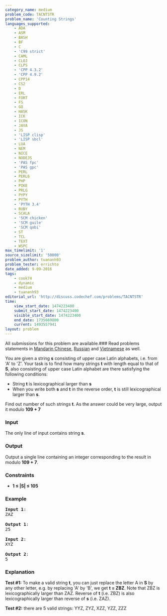 ```yaml
---
category_name: medium
problem_code: TACNTSTR
problem_name: 'Counting Strings'
languages_supported:
    - ADA
    - ASM
    - BASH
    - BF
    - C
    - 'C99 strict'
    - CAML
    - CLOJ
    - CLPS
    - 'CPP 4.3.2'
    - 'CPP 4.9.2'
    - CPP14
    - CS2
    - D
    - ERL
    - FORT
    - FS
    - GO
    - HASK
    - ICK
    - ICON
    - JAVA
    - JS
    - 'LISP clisp'
    - 'LISP sbcl'
    - LUA
    - NEM
    - NICE
    - NODEJS
    - 'PAS fpc'
    - 'PAS gpc'
    - PERL
    - PERL6
    - PHP
    - PIKE
    - PRLG
    - PYPY
    - PYTH
    - 'PYTH 3.4'
    - RUBY
    - SCALA
    - 'SCM chicken'
    - 'SCM guile'
    - 'SCM qobi'
    - ST
    - TCL
    - TEXT
    - WSPC
max_timelimit: '1'
source_sizelimit: '50000'
problem_author: tuananh93
problem_tester: errichto
date_added: 9-09-2016
tags:
    - cook74
    - dynamic
    - medium
    - tuananh93
editorial_url: 'http://discuss.codechef.com/problems/TACNTSTR'
time:
    view_start_date: 1474223400
    submit_start_date: 1474223400
    visible_start_date: 1474223400
    end_date: 1735669800
    current: 1493557941
layout: problem
---
```

All submissions for this problem are available.###  Read problems statements in [Mandarin Chinese](http://www.codechef.com/download/translated/COOK74/mandarin/TACNTSTR.pdf), [Russian](http://www.codechef.com/download/translated/COOK74/russian/TACNTSTR.pdf) and [Vietnamese](http://www.codechef.com/download/translated/COOK74/vietnamese/TACNTSTR.pdf) as well.

You are given a string **s** consisting of upper case Latin alphabets, i.e. from 'A' to 'Z'. Your task is to find how many strings **t** with length equal to that of **S**, also consisting of upper case Latin alphabet are there satisfying the following conditions:

- String **t** is lexicographical larger than **s**
- When you write both **s** and **t** in the reverse order, **t** is still lexicographical larger than **s**.

Find out number of such strings **t**. As the answer could be very large, output it modulo **109 + 7**

### Input

The only line of input contains string **s**.

### Output

Output a single line containing an integer corresponding to the result in modulo **109 + 7**.

### Constraints

- **1 ≤ |S| ≤ 105**

### Example

<pre>
<b>Input 1</b>:
ZAZ

<b>Output 1</b>:
25

<b>Input 2</b>:
XYZ

<b>Output 2</b>:
5
</pre>
### Explanation

**Test #1:** To make a valid string **t**, you can just replace the letter A in **S** by any other letter, e.g. by replacing 'A' by 'B', we get **t = ZBZ**. Note that ZBZ is lexicographically larger than ZAZ. Reverse of **t** (i.e. ZBZ) is also lexicographically larger than reverse of **s** (i.e. ZAZ).

**Test #2:** there are 5 valid strings: YYZ, ZYZ, XZZ, YZZ, ZZZ
